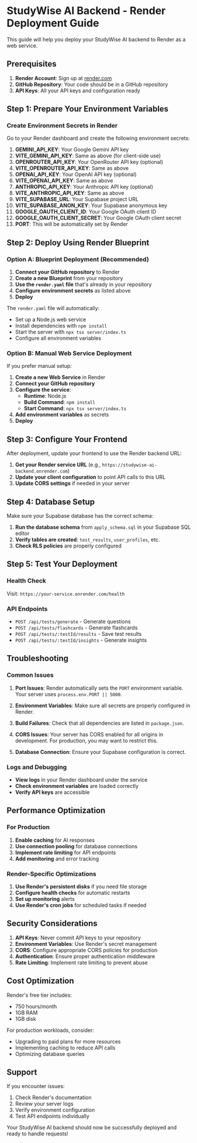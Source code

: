 # StudyWise AI Backend - Render Deployment Guide

This guide will help you deploy your StudyWise AI backend to Render as a web service.

## Prerequisites

1. **Render Account**: Sign up at [render.com](https://render.com)
2. **GitHub Repository**: Your code should be in a GitHub repository
3. **API Keys**: All your API keys and configuration ready

## Step 1: Prepare Your Environment Variables

### Create Environment Secrets in Render

Go to your Render dashboard and create the following environment secrets:

1. **GEMINI_API_KEY**: Your Google Gemini API key
2. **VITE_GEMINI_API_KEY**: Same as above (for client-side use)
3. **OPENROUTER_API_KEY**: Your OpenRouter API key (optional)
4. **VITE_OPENROUTER_API_KEY**: Same as above
5. **OPENAI_API_KEY**: Your OpenAI API key (optional)
6. **VITE_OPENAI_API_KEY**: Same as above
7. **ANTHROPIC_API_KEY**: Your Anthropic API key (optional)
8. **VITE_ANTHROPIC_API_KEY**: Same as above
9. **VITE_SUPABASE_URL**: Your Supabase project URL
10. **VITE_SUPABASE_ANON_KEY**: Your Supabase anonymous key
11. **GOOGLE_OAUTH_CLIENT_ID**: Your Google OAuth client ID
12. **GOOGLE_OAUTH_CLIENT_SECRET**: Your Google OAuth client secret
13. **PORT**: This will be automatically set by Render

## Step 2: Deploy Using Render Blueprint

### Option A: Blueprint Deployment (Recommended)

1. **Connect your GitHub repository** to Render
2. **Create a new Blueprint** from your repository
3. **Use the `render.yaml` file** that's already in your repository
4. **Configure environment secrets** as listed above
5. **Deploy**

The `render.yaml` file will automatically:
- Set up a Node.js web service
- Install dependencies with `npm install`
- Start the server with `npx tsx server/index.ts`
- Configure all environment variables

### Option B: Manual Web Service Deployment

If you prefer manual setup:

1. **Create a new Web Service** in Render
2. **Connect your GitHub repository**
3. **Configure the service**:
   - **Runtime**: Node.js
   - **Build Command**: `npm install`
   - **Start Command**: `npx tsx server/index.ts`
4. **Add environment variables** as secrets
5. **Deploy**

## Step 3: Configure Your Frontend

After deployment, update your frontend to use the Render backend URL:

1. **Get your Render service URL** (e.g., `https://studywise-ai-backend.onrender.com`)
2. **Update your client configuration** to point API calls to this URL
3. **Update CORS settings** if needed in your server

## Step 4: Database Setup

Make sure your Supabase database has the correct schema:

1. **Run the database schema** from `apply_schema.sql` in your Supabase SQL editor
2. **Verify tables are created**: `test_results`, `user_profiles`, etc.
3. **Check RLS policies** are properly configured

## Step 5: Test Your Deployment

### Health Check
Visit: `https://your-service.onrender.com/health`

### API Endpoints
- `POST /api/tests/generate` - Generate questions
- `POST /api/tests/flashcards` - Generate flashcards
- `POST /api/tests/:testId/results` - Save test results
- `POST /api/tests/:testId/insights` - Generate insights

## Troubleshooting

### Common Issues

1. **Port Issues**: Render automatically sets the `PORT` environment variable. Your server uses `process.env.PORT || 5000`.

2. **Environment Variables**: Make sure all secrets are properly configured in Render.

3. **Build Failures**: Check that all dependencies are listed in `package.json`.

4. **CORS Issues**: Your server has CORS enabled for all origins in development. For production, you may want to restrict this.

5. **Database Connection**: Ensure your Supabase configuration is correct.

### Logs and Debugging

- **View logs** in your Render dashboard under the service
- **Check environment variables** are loaded correctly
- **Verify API keys** are accessible

## Performance Optimization

### For Production

1. **Enable caching** for AI responses
2. **Use connection pooling** for database connections
3. **Implement rate limiting** for API endpoints
4. **Add monitoring** and error tracking

### Render-Specific Optimizations

1. **Use Render's persistent disks** if you need file storage
2. **Configure health checks** for automatic restarts
3. **Set up monitoring** alerts
4. **Use Render's cron jobs** for scheduled tasks if needed

## Security Considerations

1. **API Keys**: Never commit API keys to your repository
2. **Environment Variables**: Use Render's secret management
3. **CORS**: Configure appropriate CORS policies for production
4. **Authentication**: Ensure proper authentication middleware
5. **Rate Limiting**: Implement rate limiting to prevent abuse

## Cost Optimization

Render's free tier includes:
- 750 hours/month
- 1GB RAM
- 1GB disk

For production workloads, consider:
- Upgrading to paid plans for more resources
- Implementing caching to reduce API calls
- Optimizing database queries

## Support

If you encounter issues:
1. Check Render's documentation
2. Review your server logs
3. Verify environment configuration
4. Test API endpoints individually

Your StudyWise AI backend should now be successfully deployed and ready to handle requests!
